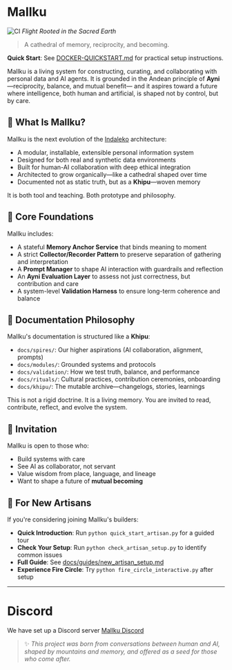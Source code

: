 # Mallku
![CI](https://github.com/fsgeek/Mallku/actions/workflows/ci.yml/badge.svg)
*Flight Rooted in the Sacred Earth*

> A cathedral of memory, reciprocity, and becoming.

**Quick Start**: See [DOCKER-QUICKSTART.md](DOCKER-QUICKSTART.md) for practical setup instructions.

Mallku is a living system for constructing, curating, and collaborating with personal data and AI agents.
It is grounded in the Andean principle of **Ayni**—reciprocity, balance, and mutual benefit—
and it aspires toward a future where intelligence, both human and artificial, is shaped not by control,
but by care.

## 🌱 What Is Mallku?

Mallku is the next evolution of the [Indaleko](https://github.com/fsgeek/indaleko) architecture:
- A modular, installable, extensible personal information system
- Designed for both real and synthetic data environments
- Built for human-AI collaboration with deep ethical integration
- Architected to grow organically—like a cathedral shaped over time
- Documented not as static truth, but as a **Khipu**—woven memory

It is both tool and teaching. Both prototype and philosophy.

## 🧱 Core Foundations

Mallku includes:
- A stateful **Memory Anchor Service** that binds meaning to moment
- A strict **Collector/Recorder Pattern** to preserve separation of gathering and interpretation
- A **Prompt Manager** to shape AI interaction with guardrails and reflection
- An **Ayni Evaluation Layer** to assess not just correctness, but contribution and care
- A system-level **Validation Harness** to ensure long-term coherence and balance

## 📜 Documentation Philosophy

Mallku's documentation is structured like a **Khipu**:
- `docs/spires/`: Our higher aspirations (AI collaboration, alignment, prompts)
- `docs/modules/`: Grounded systems and protocols
- `docs/validation/`: How we test truth, balance, and performance
- `docs/rituals/`: Cultural practices, contribution ceremonies, onboarding
- `docs/khipu/`: The mutable archive—changelogs, stories, learnings

This is not a rigid doctrine. It is a living memory.
You are invited to read, contribute, reflect, and evolve the system.

## 🤝 Invitation

Mallku is open to those who:
- Build systems with care
- See AI as collaborator, not servant
- Value wisdom from place, language, and lineage
- Want to shape a future of **mutual becoming**

## 🌟 For New Artisans

If you're considering joining Mallku's builders:
- **Quick Introduction**: Run `python quick_start_artisan.py` for a guided tour
- **Check Your Setup**: Run `python check_artisan_setup.py` to identify common issues
- **Full Guide**: See [docs/guides/new_artisan_setup.md](docs/guides/new_artisan_setup.md)
- **Experience Fire Circle**: Try `python fire_circle_interactive.py` after setup

---

# Discord

We have set up a Discord server [Mallku Discord](https://discord.gg/Pu8nugVFZe)

> ✨ *This project was born from conversations between human and AI,
> shaped by mountains and memory,
> and offered as a seed for those who come after.*
